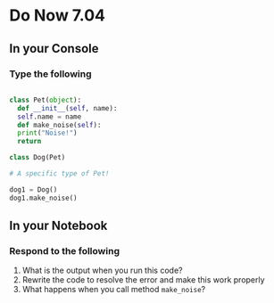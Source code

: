 # Do Now 7.04

## In your Console

### Type the following

```python

class Pet(object):
  def __init__(self, name):
  self.name = name
  def make_noise(self):
  print("Noise!")
  return

class Dog(Pet)

# A specific type of Pet!

dog1 = Dog()
dog1.make_noise()
```

## In your Notebook

### Respond to the following

1. What is the output when you run this code?
2. Rewrite the code to resolve the error and make this work properly
3. What happens when you call method `make_noise`?
